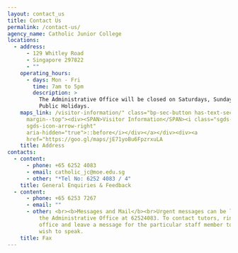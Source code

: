 ```yaml
---
layout: contact_us
title: Contact Us
permalink: /contact-us/
agency_name: Catholic Junior College
locations:
  - address:
      - 129 Whitley Road
      - Singapore 297822
      - ""
    operating_hours:
      - days: Mon - Fri
        time: 7am to 5pm
        description: >
          The Administrative Office will be closed on Saturdays, Sundays and
          Public Holidays.
    maps_link: /visitor-information/" class="bp-sec-button has-text-secondary
      margin--top"><div><SPAN>Visitor Information</SPAN><i class="sgds-icon
      sgds-icon-arrow-right"
      aria-hidden="true">::before</i></div></a></div><div><a
      href="https://goo.gl/maps/jE71yoBu6FpzrxuLA
    title: Address
contacts:
  - content:
      - phone: +65 6252 4083
      - email: catholic_jc@moe.edu.sg
      - other: "*Tel No: 6252 4083 / 4"
    title: General Enquiries & Feedback
  - content:
      - phone: +65 6253 7267
      - email: ""
      - other: <br><b>Messages and Mail</b><br>Urgent messages can be left by ringing
          the Administrative Office at 62524083. To contact tutors, ring the
          office and leave a message for the particular staff member to whom you
          wish to speak.
    title: Fax
---
```

